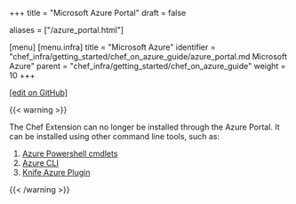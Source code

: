 +++
title = "Microsoft Azure Portal"
draft = false

aliases = ["/azure_portal.html"]

[menu]
  [menu.infra]
    title = "Microsoft Azure"
    identifier = "chef_infra/getting_started/chef_on_azure_guide/azure_portal.md Microsoft Azure"
    parent = "chef_infra/getting_started/chef_on_azure_guide"
    weight = 10
+++

[\[edit on GitHub\]](https://github.com/chef/chef-web-docs/blob/master/content/azure_portal.md)

{{< warning >}}

The Chef Extension can no longer be installed through the Azure Portal.
It can be installed using other command line tools, such as:

1. [Azure Powershell cmdlets](/azure_powershell/)
2. [Azure CLI](/azure_chef_cli/)
3. [Knife Azure Plugin](/workstation/knife_azure/)

{{< /warning >}}
